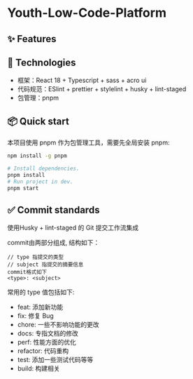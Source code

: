 # Youth-Low-Code-Platform
## ✨ Features

## :rocket: Technologies
- 框架：React 18 + Typescript + sass + acro ui
- 代码规范：ESlint + prettier + stylelint + husky + lint-staged
- 包管理：pnpm
## 📦 Quick start
本项目使用 pnpm 作为包管理工具，需要先全局安装 pnpm:
```bash
npm install -g pnpm
```
```bash
# Install dependencies.
pnpm install
# Run project in dev.
pnpm start
```
## :white_check_mark: Commit standards
使用Husky + lint-staged 的 Git 提交工作流集成

commit由两部分组成, 结构如下：
```
// type 指提交的类型
// subject 指提交的摘要信息
commit格式如下
<type>: <subject>
```
常用的 type 值包括如下:
- feat: 添加新功能
- fix: 修复 Bug
- chore: 一些不影响功能的更改
- docs: 专指文档的修改
- perf: 性能方面的优化
- refactor: 代码重构
- test: 添加一些测试代码等等
- build: 构建相关

